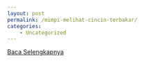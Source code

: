 ```yaml
---
layout: post
permalink: /mimpi-melihat-cincin-terbakar/
categories:
    - Uncategorized
---
```


[Baca Selengkapnya](/04)